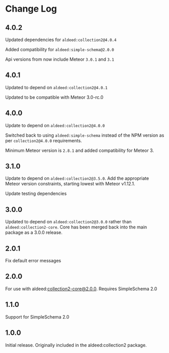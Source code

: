 # Change Log

## 4.0.2

Updated dependencies for `aldeed:collection2@4.0.4`

Added compatibility for `aldeed:simple-schema@2.0.0`

Api versions from now include Meteor `3.0.1` and `3.1`

## 4.0.1

Updated to depend on `aldeed:collection2@4.0.1`

Updated to be compatible with Meteor 3.0-rc.0

## 4.0.0

Update to depend on `aldeed:collection2@4.0.0`

Switched back to using `aldeed:simple-schema` instead of the NPM version as per `collection2@4.0.0` requirements.

Minimum Meteor version is `2.8.1` and added compatibility for Meteor 3.

## 3.1.0

Update to depend on `aldeed:collection2@3.5.0`. Add the appropriate Meteor version constraints, starting lowest with Meteor v1.12.1.

Update testing dependencies

## 3.0.0

Updated to depend on `aldeed:collection2@3.0.0` rather than `aldeed:collection2-core`. Core has been merged back into the main package as a 3.0.0 release.

## 2.0.1

Fix default error messages

## 2.0.0

For use with aldeed:collection2-core@2.0.0. Requires SimpleSchema 2.0

## 1.1.0

Support for SimpleSchema 2.0

## 1.0.0

Initial release. Originally included in the aldeed:collection2 package.
